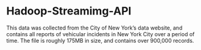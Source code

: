 # Hadoop-Streamimg-API
This data was collected from the City of New York’s data website, and contains all reports of vehicular incidents in New York City over a period of time. The file is roughly 175MB in size, and contains over 900,000 records.
